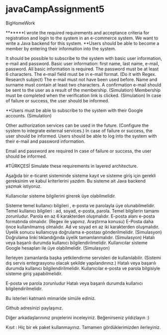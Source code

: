 # javaCampAssignment5
BigHomeWork

*******I wrote the required requirements and acceptance criteria for registration and login to the system in an e-commerce system. We want to write a Java backend for this system.
**Users should be able to become a member by entering their information into the system.

It should be possible to subscribe to the system with basic user information, e-mail and password. Basic user information: first name, last name, e-mail, password. All basic information is required.
The password must be at least 6 characters.
The e-mail field must be in e-mail format. (Do it with Regex. Research subject)
The e-mail must not have been used before.
Name and surname must contain at least two characters.
A confirmation e-mail should be sent to the user as a result of the membership. (Simulation)
Membership must be completed when the verification link is clicked. (Simulation)
In case of failure or success, the user should be informed.

**Users must be able to subscribe to the system with their Google accounts. (Simulation)

Other authorization services can be used in the future. (Configure the system to integrate external services.)
In case of failure or success, the user should be informed.
Users should be able to log into the system with their e-mail and password information.

Email and password are required
In case of failure or success, the user should be informed.

#TÜRKÇESİ
Simulate these requirements in layered architecture.


Aşağıda bir e-ticaret sisteminde sisteme kayıt ve sisteme giriş için gerekli gereksinim ve kabul kriterlerini yazdım. Bu sisteme ait Java backend yazmak istiyoruz.

Kullanıcılar sisteme bilgilerini girerek üye olabilmelidir.

Sisteme temel kullanıcı bilgileri , e-posta ve parolayla üye olunabilmelidir. Temel kullanıcı bilgileri : ad, soyad, e-posta, parola. Temel bilgilerin tamamı zorunludur.
Parola en az 6 karakterden oluşmalıdır.
E-posta alanı e-posta formatında olmalıdır. (Regex ile yapınız. Araştırma konusu)
E-Posta daha önce kullanılmamış olmalıdır.
Ad ve soyad en az iki karakterden oluşmalıdır.
Üyelik sonucu kullanıcıya doğrulama e-postası gönderilmelidir. (Simulasyon)
Doğrulama linki tıklandığında üyelik tamamlanmalıdır. (Simulasyon)
Hatalı veya başarılı durumda kullanıcı bilgilendirilmelidir.
Kullanıcılar sisteme Google hesapları ile üye olabilmelidir. (Simulasyon)

İlerleyen zamanlarda başka yetkilendirme servisleri de kullanılabilir. (Sistemi dış servis entegrasyonu olacak şekilde yapılandırınız.)
Hatalı veya başarılı durumda kullanıcı bilgilendirilmelidir.
Kullanıcılar e-posta ve parola bilgisiyle sisteme giriş yapabilmelidir.

E-posta ve parola zorunludur
Hatalı veya başarılı durumda kullanıcı bilgilendirilmelidir.


Bu isterleri katmanlı mimaride simüle ediniz.

Github adresinizi paylaşınız.

Diğer arkadaşlarınınız projelerini inceleyiniz. Beğenirseniz yıldızlayın :)

Kısıt : Hiç bir ek paket kullanmayınız. Tamamen gördüklerimizden ilerleyiniz.

